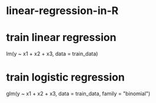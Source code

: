 # linear-regression-in-R

# train linear regression
lm(y ~ x1 + x2 + x3, data = train_data)

# train logistic regression
glm(y ~ x1 + x2 + x3, data = train_data, family = "binomial")
